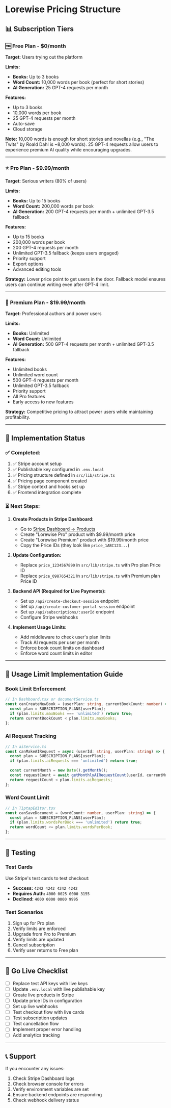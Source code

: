 # Lorewise Pricing Structure

## 📊 Subscription Tiers

### 🆓 **Free Plan** - $0/month
**Target:** Users trying out the platform

**Limits:**
- **Books:** Up to 3 books
- **Word Count:** 10,000 words per book (perfect for short stories)
- **AI Generation:** 25 GPT-4 requests per month

**Features:**
- Up to 3 books
- 10,000 words per book
- 25 GPT-4 requests per month
- Auto-save
- Cloud storage

**Note:** 10,000 words is enough for short stories and novellas (e.g., "The Twits" by Roald Dahl is ~8,000 words). 25 GPT-4 requests allow users to experience premium AI quality while encouraging upgrades.

---

### ⭐ **Pro Plan** - $9.99/month
**Target:** Serious writers (80% of users)

**Limits:**
- **Books:** Up to 15 books
- **Word Count:** 200,000 words per book
- **AI Generation:** 200 GPT-4 requests per month + unlimited GPT-3.5 fallback

**Features:**
- Up to 15 books
- 200,000 words per book
- 200 GPT-4 requests per month
- Unlimited GPT-3.5 fallback (keeps users engaged)
- Priority support
- Export options
- Advanced editing tools

**Strategy:** Lower price point to get users in the door. Fallback model ensures users can continue writing even after GPT-4 limit.

---

### 💎 **Premium Plan** - $19.99/month
**Target:** Professional authors and power users

**Limits:**
- **Books:** Unlimited
- **Word Count:** Unlimited
- **AI Generation:** 500 GPT-4 requests per month + unlimited GPT-3.5 fallback

**Features:**
- Unlimited books
- Unlimited word count
- 500 GPT-4 requests per month
- Unlimited GPT-3.5 fallback
- Priority support
- All Pro features
- Early access to new features

**Strategy:** Competitive pricing to attract power users while maintaining profitability.

---

## 🔧 Implementation Status

### ✅ Completed:
1. ✅ Stripe account setup
2. ✅ Publishable key configured in `.env.local`
3. ✅ Pricing structure defined in `src/lib/stripe.ts`
4. ✅ Pricing page component created
5. ✅ Stripe context and hooks set up
6. ✅ Frontend integration complete

### ⏳ Next Steps:
1. **Create Products in Stripe Dashboard:**
   - Go to [Stripe Dashboard → Products](https://dashboard.stripe.com/test/products)
   - Create "Lorewise Pro" product with $9.99/month price
   - Create "Lorewise Premium" product with $19.99/month price
   - Copy the Price IDs (they look like `price_1ABC123...`)

2. **Update Configuration:**
   - Replace `price_1234567890` in `src/lib/stripe.ts` with Pro plan Price ID
   - Replace `price_0987654321` in `src/lib/stripe.ts` with Premium plan Price ID

3. **Backend API (Required for Live Payments):**
   - Set up `/api/create-checkout-session` endpoint
   - Set up `/api/create-customer-portal-session` endpoint
   - Set up `/api/subscriptions/:userId` endpoint
   - Configure Stripe webhooks

4. **Implement Usage Limits:**
   - Add middleware to check user's plan limits
   - Track AI requests per user per month
   - Enforce book count limits on dashboard
   - Enforce word count limits in editor

---

## 📝 Usage Limit Implementation Guide

### Book Limit Enforcement
```typescript
// In Dashboard.tsx or documentService.ts
const canCreateNewBook = (userPlan: string, currentBookCount: number) => {
  const plan = SUBSCRIPTION_PLANS[userPlan];
  if (plan.limits.maxBooks === 'unlimited') return true;
  return currentBookCount < plan.limits.maxBooks;
};
```

### AI Request Tracking
```typescript
// In aiService.ts
const canMakeAIRequest = async (userId: string, userPlan: string) => {
  const plan = SUBSCRIPTION_PLANS[userPlan];
  if (plan.limits.aiRequests === 'unlimited') return true;
  
  const currentMonth = new Date().getMonth();
  const requestCount = await getMonthlyAIRequestCount(userId, currentMonth);
  return requestCount < plan.limits.aiRequests;
};
```

### Word Count Limit
```typescript
// In TiptapEditor.tsx
const canSaveDocument = (wordCount: number, userPlan: string) => {
  const plan = SUBSCRIPTION_PLANS[userPlan];
  if (plan.limits.wordsPerBook === 'unlimited') return true;
  return wordCount <= plan.limits.wordsPerBook;
};
```

---

## 🧪 Testing

### Test Cards
Use Stripe's test cards to test checkout:
- **Success:** `4242 4242 4242 4242`
- **Requires Auth:** `4000 0025 0000 3155`
- **Declined:** `4000 0000 0000 9995`

### Test Scenarios
1. Sign up for Pro plan
2. Verify limits are enforced
3. Upgrade from Pro to Premium
4. Verify limits are updated
5. Cancel subscription
6. Verify user returns to Free plan

---

## 🚀 Go Live Checklist

- [ ] Replace test API keys with live keys
- [ ] Update `.env.local` with live publishable key
- [ ] Create live products in Stripe
- [ ] Update price IDs in configuration
- [ ] Set up live webhooks
- [ ] Test checkout flow with live cards
- [ ] Test subscription updates
- [ ] Test cancellation flow
- [ ] Implement proper error handling
- [ ] Add analytics tracking

---

## 📞 Support

If you encounter any issues:
1. Check Stripe Dashboard logs
2. Check browser console for errors
3. Verify environment variables are set
4. Ensure backend endpoints are responding
5. Check webhook delivery status

